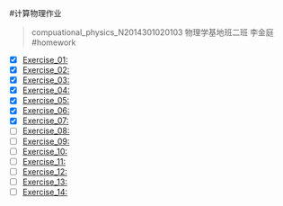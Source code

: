 #计算物理作业 
>compuational_physics_N2014301020103
>物理学基地班二班
>李金庭
#homework
- [x] [Exercise_01:](https://github.com/physicsljt/compuational_physics_N2014301020103)
- [x] [Exercise_02:](https://www.zybuluo.com/ljt/note/497081)
- [x] [Exercise_03:](https://www.zybuluo.com/ljt/note/513244)
- [x] [Exercise_04:](https://www.zybuluo.com/ljt/note/525977)
- [x] [Exercise_05:](https://www.zybuluo.com/ljt/note/534149)
- [x] [Exercise_06:](https://www.zybuluo.com/ljt/note/540632)
- [x] [Exercise_07:](https://www.zybuluo.com/ljt/note/542162)
- [ ] [Exercise_08:]()
- [ ] [Exercise_09:]()
- [ ] [Exercise_10:]()
- [ ] [Exercise_11:]()
- [ ] [Exercise_12:]()
- [ ] [Exercise_13:]()
- [ ] [Exercise_14:]()
